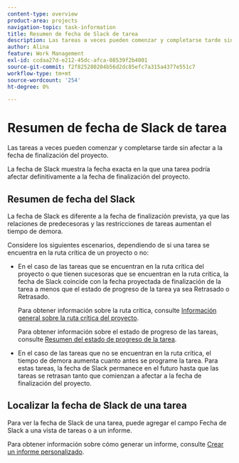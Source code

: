 ```yaml
---
content-type: overview
product-area: projects
navigation-topic: task-information
title: Resumen de fecha de Slack de tarea
description: Las tareas a veces pueden comenzar y completarse tarde sin afectar a la fecha de finalización del proyecto.
author: Alina
feature: Work Management
exl-id: ccdaa27d-e212-45dc-afca-08539f2b4001
source-git-commit: f2f825280204b56d2dc85efc7a315a4377e551c7
workflow-type: tm+mt
source-wordcount: '254'
ht-degree: 0%

---
```


# Resumen de fecha de Slack de tarea

Las tareas a veces pueden comenzar y completarse tarde sin afectar a la fecha de finalización del proyecto.

La fecha de Slack muestra la fecha exacta en la que una tarea podría afectar definitivamente a la fecha de finalización del proyecto.

## Resumen de fecha del Slack

La fecha de Slack es diferente a la fecha de finalización prevista, ya que las relaciones de predecesoras y las restricciones de tareas aumentan el tiempo de demora.

Considere los siguientes escenarios, dependiendo de si una tarea se encuentra en la ruta crítica de un proyecto o no:

* En el caso de las tareas que se encuentran en la ruta crítica del proyecto o que tienen sucesoras que se encuentran en la ruta crítica, la fecha de Slack coincide con la fecha proyectada de finalización de la tarea a menos que el estado de progreso de la tarea ya sea Retrasado o Retrasado.

  Para obtener información sobre la ruta crítica, consulte [Información general sobre la ruta crítica del proyecto](../../../manage-work/tasks/manage-tasks/critical-path.md).

  Para obtener información sobre el estado de progreso de las tareas, consulte [Resumen del estado de progreso de la tarea](../../../manage-work/tasks/task-information/task-progress-status.md).

* En el caso de las tareas que no se encuentran en la ruta crítica, el tiempo de demora aumenta cuanto antes se programe la tarea. Para estas tareas, la fecha de Slack permanece en el futuro hasta que las tareas se retrasan tanto que comienzan a afectar a la fecha de finalización del proyecto.

## Localizar la fecha de Slack de una tarea

Para ver la fecha de Slack de una tarea, puede agregar el campo Fecha de Slack a una vista de tareas o a un informe.

Para obtener información sobre cómo generar un informe, consulte [Crear un informe personalizado](../../../reports-and-dashboards/reports/creating-and-managing-reports/create-custom-report.md).
